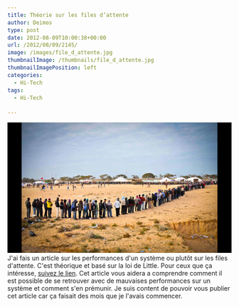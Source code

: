 ```yaml
---
title: Théorie sur les files d’attente
author: Deimos
type: post
date: 2012-08-09T10:00:38+00:00
url: /2012/08/09/2145/
image: /images/file_d_attente.jpg
thumbnailImage: /thumbnails/file_d_attente.jpg
thumbnailImagePosition: left
categories:
  - Hi-Tech
tags:
  - Hi-Tech

---
```

![file_d_attente](/images/file_d_attente.jpg)
J'ai fais un article sur les performances d'un système ou plutôt sur les files d'attente. C'est théorique et basé sur la loi de Little. Pour ceux que ça intéresse, [suivez le lien](http://wiki.deimos.fr/Th%C3%A9orie_des_files_d%27attentes). Cet article vous aidera a comprendre comment il est possible de se retrouver avec de mauvaises performances sur un système et comment s'en prémunir. Je suis content de pouvoir vous publier cet article car ça faisait des mois que je l'avais commencer.